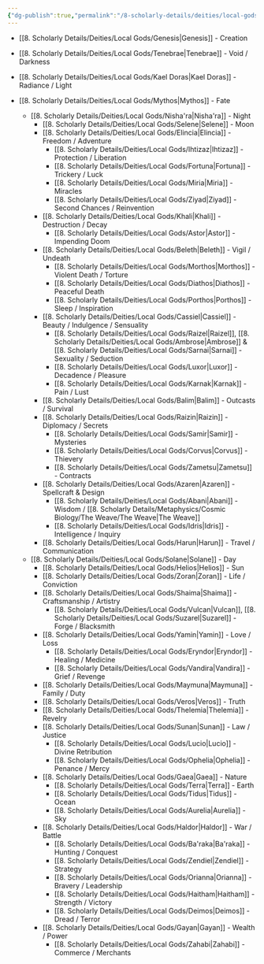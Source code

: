 ```yaml
---
{"dg-publish":true,"permalink":"/8-scholarly-details/deities/local-gods/local-gods/","noteIcon":""}
---
```


- [[8. Scholarly Details/Deities/Local Gods/Genesis\|Genesis]] - Creation

- [[8. Scholarly Details/Deities/Local Gods/Tenebrae\|Tenebrae]] - Void / Darkness 
- [[8. Scholarly Details/Deities/Local Gods/Kael Doras\|Kael Doras]] - Radiance / Light

- [[8. Scholarly Details/Deities/Local Gods/Mythos\|Mythos]] - Fate
	- [[8. Scholarly Details/Deities/Local Gods/Nisha'ra\|Nisha'ra]] - Night 
		- [[8. Scholarly Details/Deities/Local Gods/Selene\|Selene]] - Moon 
		- [[8. Scholarly Details/Deities/Local Gods/Elincia\|Elincia]] - Freedom / Adventure 
			- [[8. Scholarly Details/Deities/Local Gods/Ihtizaz\|Ihtizaz]] - Protection / Liberation 
			- [[8. Scholarly Details/Deities/Local Gods/Fortuna\|Fortuna]] - Trickery / Luck
			- [[8. Scholarly Details/Deities/Local Gods/Miria\|Miria]] - Miracles  
			- [[8. Scholarly Details/Deities/Local Gods/Ziyad\|Ziyad]] - Second Chances / Reinvention
		- [[8. Scholarly Details/Deities/Local Gods/Khali\|Khali]] - Destruction / Decay
			- [[8. Scholarly Details/Deities/Local Gods/Astor\|Astor]] - Impending Doom
		- [[8. Scholarly Details/Deities/Local Gods/Beleth\|Beleth]] - Vigil / Undeath  
			- [[8. Scholarly Details/Deities/Local Gods/Morthos\|Morthos]] - Violent Death / Torture 
			- [[8. Scholarly Details/Deities/Local Gods/Diathos\|Diathos]] - Peaceful Death 
			- [[8. Scholarly Details/Deities/Local Gods/Porthos\|Porthos]] - Sleep / Inspiration
		- [[8. Scholarly Details/Deities/Local Gods/Cassiel\|Cassiel]] - Beauty / Indulgence / Sensuality
			- [[8. Scholarly Details/Deities/Local Gods/Raizel\|Raizel]], [[8. Scholarly Details/Deities/Local Gods/Ambrose\|Ambrose]] & [[8. Scholarly Details/Deities/Local Gods/Sarnai\|Sarnai]] - Sexuality / Seduction 
			- [[8. Scholarly Details/Deities/Local Gods/Luxor\|Luxor]] - Decadence / Pleasure 
			- [[8. Scholarly Details/Deities/Local Gods/Karnak\|Karnak]] - Pain / Lust
		- [[8. Scholarly Details/Deities/Local Gods/Balim\|Balim]] - Outcasts / Survival
		- [[8. Scholarly Details/Deities/Local Gods/Raizin\|Raizin]] - Diplomacy / Secrets 
			- [[8. Scholarly Details/Deities/Local Gods/Samir\|Samir]] - Mysteries 
			- [[8. Scholarly Details/Deities/Local Gods/Corvus\|Corvus]] - Thievery  
			- [[8. Scholarly Details/Deities/Local Gods/Zametsu\|Zametsu]] - Contracts 
		- [[8. Scholarly Details/Deities/Local Gods/Azaren\|Azaren]]  - Spellcraft & Design  
			- [[8. Scholarly Details/Deities/Local Gods/Abani\|Abani]] - Wisdom / [[8. Scholarly Details/Metaphysics/Cosmic Biology/The Weave/The Weave\|The Weave]]  
			- [[8. Scholarly Details/Deities/Local Gods/Idris\|Idris]] - Intelligence / Inquiry 
		- [[8. Scholarly Details/Deities/Local Gods/Harun\|Harun]] - Travel / Communication 
	- [[8. Scholarly Details/Deities/Local Gods/Solane\|Solane]] - Day  
		- [[8. Scholarly Details/Deities/Local Gods/Helios\|Helios]] - Sun 
		- [[8. Scholarly Details/Deities/Local Gods/Zoran\|Zoran]] - Life / Conviction
		- [[8. Scholarly Details/Deities/Local Gods/Shaima\|Shaima]] - Craftsmanship / Artistry
			- [[8. Scholarly Details/Deities/Local Gods/Vulcan\|Vulcan]], [[8. Scholarly Details/Deities/Local Gods/Suzarel\|Suzarel]] - Forge / Blacksmith 
		- [[8. Scholarly Details/Deities/Local Gods/Yamin\|Yamin]] - Love / Loss 
			- [[8. Scholarly Details/Deities/Local Gods/Eryndor\|Eryndor]] - Healing / Medicine
			- [[8. Scholarly Details/Deities/Local Gods/Vandira\|Vandira]] - Grief / Revenge
		- [[8. Scholarly Details/Deities/Local Gods/Maymuna\|Maymuna]] - Family / Duty 
		- [[8. Scholarly Details/Deities/Local Gods/Veros\|Veros]] - Truth
		- [[8. Scholarly Details/Deities/Local Gods/Thelemia\|Thelemia]] - Revelry
		- [[8. Scholarly Details/Deities/Local Gods/Sunan\|Sunan]] - Law / Justice
			- [[8. Scholarly Details/Deities/Local Gods/Lucio\|Lucio]] - Divine Retribution
			- [[8. Scholarly Details/Deities/Local Gods/Ophelia\|Ophelia]] - Penance / Mercy
		- [[8. Scholarly Details/Deities/Local Gods/Gaea\|Gaea]] - Nature 
			- [[8. Scholarly Details/Deities/Local Gods/Terra\|Terra]] - Earth
			- [[8. Scholarly Details/Deities/Local Gods/Tidus\|Tidus]] - Ocean
			- [[8. Scholarly Details/Deities/Local Gods/Aurelia\|Aurelia]] - Sky
		- [[8. Scholarly Details/Deities/Local Gods/Haldor\|Haldor]] - War / Battle
			- [[8. Scholarly Details/Deities/Local Gods/Ba'raka\|Ba'raka]] - Hunting / Conquest 
			- [[8. Scholarly Details/Deities/Local Gods/Zendiel\|Zendiel]] - Strategy 
			- [[8. Scholarly Details/Deities/Local Gods/Orianna\|Orianna]] - Bravery / Leadership
			- [[8. Scholarly Details/Deities/Local Gods/Haitham\|Haitham]] - Strength / Victory
			- [[8. Scholarly Details/Deities/Local Gods/Deimos\|Deimos]] - Dread / Terror
		- [[8. Scholarly Details/Deities/Local Gods/Gayan\|Gayan]] - Wealth / Power 
			- [[8. Scholarly Details/Deities/Local Gods/Zahabi\|Zahabi]] - Commerce / Merchants 






